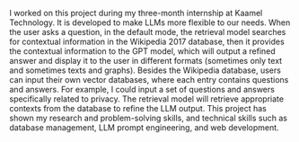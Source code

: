 I worked on this project during my three-month internship at Kaamel Technology. It is developed to make LLMs more flexible to our needs. When the user asks a question, in the default mode, the retrieval model searches for contextual information in the Wikipedia 2017 database, then it provides the contextual information to the GPT model, which will output a refined answer and display it to the user in different formats (sometimes only text and sometimes texts and graphs). Besides the Wikipedia database, users can input their own vector databases, where each entry contains questions and answers. For example, I could input a set of questions and answers specifically related to privacy. The retrieval model will retrieve appropriate contexts from the database to refine the LLM output. This project has shown my research and problem-solving skills, and technical skills such as database management, LLM prompt engineering, and web development.
